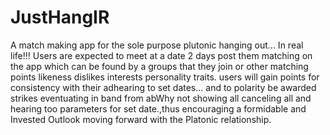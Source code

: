 # JustHangIR
A match making app for the sole purpose  plutonic hanging out... In real life!!!
Users are expected to meet at a date 2 days post them matching on the app which can be found by a groups that they join or other matching points likeness dislikes interests personality traits.
users will gain points for consistency with their adhearing to set dates... and to polarity be awarded strikes eventuating in band from abWhy not showing all canceling all and hearing too parameters for set date.,thus encouraging a formidable and Invested Outlook moving forward with the Platonic relationship.
